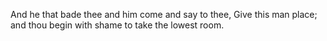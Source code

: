 And he that bade thee and him come and say to thee, Give this man place; and thou begin with shame to take the lowest room.
